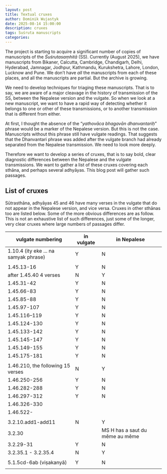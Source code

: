 ```yaml
---
layout: post
title: Textual cruxes
author: Dominik Wujastyk
date: 2025-08-14 15:00:00
description: cruxes
tags: Suśruta manuscripts
categories: 
---
```


The project is starting to acquire a significant number of copies of manuscripts of the *Śuśrutasaṃhitā* (SS).  Currently (August 2025), we have manuscripts from Bikaner, Calcutta, Cambridge, Chandigarh, Delhi, Hyderabad, Jamnagar, Jodhpur, Kathmandu, Kurukshetra, Lahore, London, Lucknow and Pune. We don’t have *all* the manuscripts from each of these places, and all the manuscripts are partial.  But the archive is growing.

We need to develop techniques for triaging these manuscripts.  That is to say, we are aware of a major cleavage in the history of transmission of the SS, between the Nepalese version and the vulgate.  So when we look at a new manuscript, we want to have a rapid way of detecting whether it belongs to one or other of these transmissions, or to another transmission that is different from either.   

At first, I thought the absence of the “*yathovāca bhagavān dhanvantariḥ*” phrase would be a marker of the Nepalese version.  But this is not the case.  Manuscripts without this phrase still have vulgate readings.  That suggests that the Dhanvantari phrase was added after the vulgate branch had already separated from the Nepalese transmission.  We need to look more deeply.  

Therefore we want to develop a series of cruxes, that is to say bold, clear diagnostic differences between the Nepalese and the vulgate transmissions.  We want to gather a list of these cruxes covering each sthāna, and perhaps several adhyāyas.  This blog post will gather such passages.

## List of cruxes

Sūtrasthāna, adhyāyas 45 and 46 have many verses in the vulgate that do not appear in the Nepalese version, and vice versa.  Cruxes in other sthānas too are listed below. Some of the more obvious differences are as follow.  This is not an exhaustive list of such differences, just some of the longer, very clear cruxes where large numbers of passages differ.

| vulgate numbering                     | in vulgate | in Nepalese                     |
| ------------------------------------- | ---------- | ------------------------------- |
| 1.10.4 (ity eke ... na samyak phrase) | Y          | N                               |
|                                       |            |                                 |
| 1.45.13-16                            | Y          | N                               |
| after 1.45.40 4 verses                | N          | Y                               |
| 1.45.31-42                            | Y          | N                               |
| 1.45.66-83                            | Y          | N                               |
| 1.45.85-88                            | Y          | N                               |
| 1.45.97-107                           | Y          | N                               |
| 1.45.116–119                          | Y          | N                               |
| 1.45.124-130                          | Y          | N                               |
| 1.45.133-142                          | Y          | N                               |
| 1.45.145-147                          | Y          | N                               |
| 1.45.149-155                          | Y          | N                               |
| 1.45.175-181                          | Y          | N                               |
|                                       |            |                                 |
| 1.46.210, the following 15 verses     | N          | Y                               |
| 1.46.250-256                          | Y          | N                               |
| 1.46.282-288                          | Y          | N                               |
| 1.46.297-312                          | Y          | N                               |
| 1.46.326-330                          |            |                                 |
| 1.46.522-                             |            |                                 |
|                                       |            |                                 |
| 3.2.10.add1-add11                     | N          | Y                               |
| 3.2.30                                |            | MS H has a saut du même au même |
| 3.2.29-31                             | Y          | N                               |
| 3.2.35.1 - 3.2.35.4                   | N          | Y                               |
|                                       |            |                                 |
| 5.1.5cd-6ab (viṣakanyā)               | Y          | N                               |
|                                       |            |                                 |

